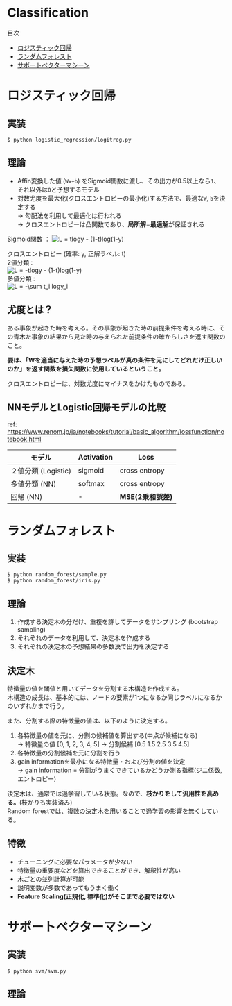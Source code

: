 # Classification

目次

* [ロジスティック回帰](#ロジスティック回帰)
* [ランダムフォレスト](#ランダムフォレスト)
* [サポートベクターマシーン](#サポートベクターマシーン)
 
# ロジスティック回帰
## 実装
```
$ python logistic_regression/logitreg.py
```

## 理論
* Affin変換した値 (`Wx+b`) をSigmoid関数に渡し、その出力が0.5以上なら`1`、それ以外は`0`と予想するモデル
* 対数尤度を最大化(クロスエントロピーの最小化)する方法で、最適な`W`, `b`を決定する  
→ 勾配法を利用して最適化は行われる  
→ クロスエントロピーは凸関数であり、**局所解=最適解**が保証される

Sigmoid関数 ： <img src="https://latex.codecogs.com/svg.latex?L&space;=&space;tlogy&space;-&space;(1-t)log(1-y)" title="L = tlogy - (1-t)log(1-y)" />

クロスエントロピー (確率: y, 正解ラベル: t)  
2値分類  :  
<img src="https://latex.codecogs.com/svg.latex?L&space;=&space;-tlogy&space;-&space;(1-t)log(1-y)" title="L = -tlogy - (1-t)log(1-y)" /><br />
多値分類  :  
<img src="https://latex.codecogs.com/svg.latex?L&space;=&space;-\sum&space;t_i&space;logy_i" title="L = -\sum t_i logy_i" />

## 尤度とは？
ある事象が起きた時を考える。その事象が起きた時の前提条件を考える時に、その青木た事象の結果から見た時の与えられた前提条件の確からしさを返す関数のこと。

**要は、「Wを適当に与えた時の予想ラベルが真の条件を元にしてどれだけ正しいのか」を返す関数を損失関数に使用しているということ。**

クロスエントロピーは、対数尤度にマイナスをかけたものである。

## NNモデルとLogistic回帰モデルの比較
ref: https://www.renom.jp/ja/notebooks/tutorial/basic_algorithm/lossfunction/notebook.html

|  モデル              |  Activation  |  Loss             |
| ------------------  | -----------  | ----------------- |
|  ２値分類 (Logistic) |  sigmoid     |  cross entropy    |
|  多値分類 (NN)       |  softmax     |  cross entropy    |
|  回帰 (NN)          |  -           |  **MSE(2乗和誤差)** |

# ランダムフォレスト 
## 実装

```
$ python random_forest/sample.py
$ python random_forest/iris.py
```

## 理論

1. 作成する決定木の分だけ、重複を許してデータをサンプリング (bootstrap sampling)
2. それぞれのデータを利用して、決定木を作成する
3. それぞれの決定木の予想結果の多数決で出力を決定する


## 決定木
特徴量の値を閾値と用いてデータを分割する木構造を作成する。  
木構造の成長は、基本的には、ノードの要素が1つになるか同じラベルになるかのいずれかまで行う。

また、分割する際の特徴量の値は、以下のように決定する。

1. 各特徴量の値を元に、分割の候補値を算出する(中点が候補になる)  
→ 特徴量の値 [0, 1, 2, 3, 4, 5] -> 分割候補 [0.5  1.5  2.5  3.5  4.5]
2. 各特徴量の分割候補を元に分割を行う
3. gain informationを最小になる特徴量・および分割の値を決定  
→ gain information = 分割がうまくできているかどうか測る指標(ジニ係数, エントロピー)

決定木は、通常では過学習している状態。なので、**枝かりをして汎用性を高める。**(枝かりも実装済み)  
Random forestでは、複数の決定木を用いることで過学習の影響を無くしている。

## 特徴
* チューニングに必要なパラメータが少ない
* 特徴量の重要度などを算出できることができ、解釈性が高い
* 木ごとの並列計算が可能
* 説明変数が多数であってもうまく働く
* **Feature Scaling(正規化, 標準化)がそこまで必要ではない**

# サポートベクターマシーン

## 実装
```
$ python svm/svm.py
```

## 理論
